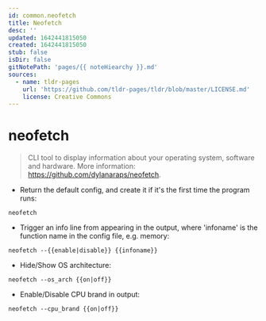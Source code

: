 ```yaml
---
id: common.neofetch
title: Neofetch
desc: ''
updated: 1642441815050
created: 1642441815050
stub: false
isDir: false
gitNotePath: 'pages/{{ noteHiearchy }}.md'
sources:
  - name: tldr-pages
    url: 'https://github.com/tldr-pages/tldr/blob/master/LICENSE.md'
    license: Creative Commons
---
```

# neofetch

> CLI tool to display information about your operating system, software and hardware.
> More information: <https://github.com/dylanaraps/neofetch>.

- Return the default config, and create it if it's the first time the program runs:

`neofetch`

- Trigger an info line from appearing in the output, where 'infoname' is the function name in the config file, e.g. memory:

`neofetch --{{enable|disable}} {{infoname}}`

- Hide/Show OS architecture:

`neofetch --os_arch {{on|off}}`

- Enable/Disable CPU brand in output:

`neofetch --cpu_brand {{on|off}}`


